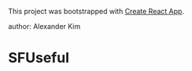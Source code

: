 This project was bootstrapped with [Create React App](https://github.com/facebook/create-react-app).

author: Alexander Kim

# SFUseful
